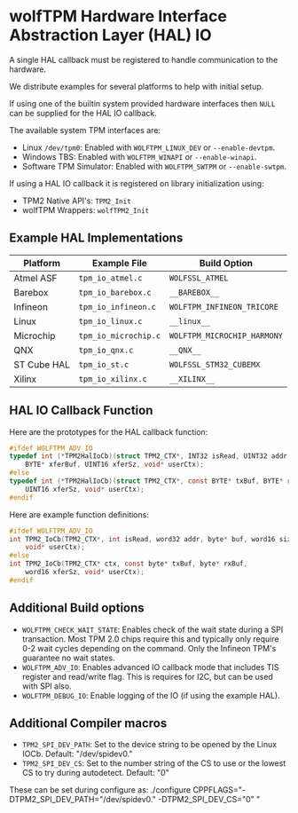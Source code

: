 # wolfTPM Hardware Interface Abstraction Layer (HAL) IO

A single HAL callback must be registered to handle communication to the hardware.

We distribute examples for several platforms to help with initial setup.

If using one of the builtin system provided hardware interfaces then `NULL` can be supplied for the HAL IO callback.

The available system TPM interfaces are:
* Linux `/dev/tpm0`: Enabled with `WOLFTPM_LINUX_DEV` or `--enable-devtpm`.
* Windows TBS: Enabled with `WOLFTPM_WINAPI` or `--enable-winapi`.
* Software TPM Simulator: Enabled with `WOLFTPM_SWTPM` or `--enable-swtpm`.

If using a HAL IO callback it is registered on library initialization using:
* TPM2 Native API's: `TPM2_Init`
* wolfTPM Wrappers: `wolfTPM2_Init`

## Example HAL Implementations

| Platform | Example File | Build Option |
| -------- | ------------ | ------------ |
| Atmel ASF | `tpm_io_atmel.c` | `WOLFSSL_ATMEL` |
| Barebox | `tpm_io_barebox.c` | `__BAREBOX__` |
| Infineon | `tpm_io_infineon.c` | `WOLFTPM_INFINEON_TRICORE` |
| Linux | `tpm_io_linux.c` | `__linux__` |
| Microchip | `tpm_io_microchip.c` | `WOLFTPM_MICROCHIP_HARMONY` |
| QNX | `tpm_io_qnx.c` | `__QNX__` |
| ST Cube HAL | `tpm_io_st.c` | `WOLFSSL_STM32_CUBEMX` |
| Xilinx | `tpm_io_xilinx.c` | `__XILINX__` |

## HAL IO Callback Function

Here are the prototypes for the HAL callback function:

```c
#ifdef WOLFTPM_ADV_IO
typedef int (*TPM2HalIoCb)(struct TPM2_CTX*, INT32 isRead, UINT32 addr,
    BYTE* xferBuf, UINT16 xferSz, void* userCtx);
#else
typedef int (*TPM2HalIoCb)(struct TPM2_CTX*, const BYTE* txBuf, BYTE* rxBuf,
    UINT16 xferSz, void* userCtx);
#endif
```

Here are example function definitions:

```c
#ifdef WOLFTPM_ADV_IO
int TPM2_IoCb(TPM2_CTX*, int isRead, word32 addr, byte* buf, word16 size,
    void* userCtx);
#else
int TPM2_IoCb(TPM2_CTX* ctx, const byte* txBuf, byte* rxBuf,
    word16 xferSz, void* userCtx);
#endif
```

## Additional Build options

* `WOLFTPM_CHECK_WAIT_STATE`: Enables check of the wait state during a SPI transaction. Most TPM 2.0 chips require this and typically only require 0-2 wait cycles depending on the command. Only the Infineon TPM's guarantee no wait states.
* `WOLFTPM_ADV_IO`: Enables advanced IO callback mode that includes TIS register and read/write flag. This is requires for I2C, but can be used with SPI also.
* `WOLFTPM_DEBUG_IO`: Enable logging of the IO (if using the example HAL).

## Additional Compiler macros

* `TPM2_SPI_DEV_PATH`: Set to the device string to be opened by the Linux IOCb.  Default: "/dev/spidev0."
* `TPM2_SPI_DEV_CS`: Set to the number string of the CS to use or the lowest CS to try during autodetect. Default: "0"

These can be set during configure as:
./configure CPPFLAGS="-DTPM2_SPI_DEV_PATH=\"/dev/spidev0.\" -DTPM2_SPI_DEV_CS=\"0\" " 
